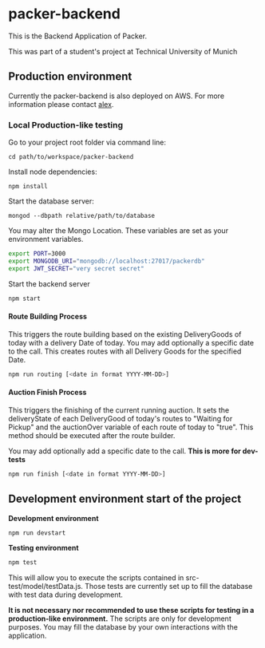 # packer-backend
This is the Backend Application of Packer.

This was part of a student's project at Technical University of Munich

## Production environment
Currently the packer-backend is also deployed on AWS. 
For more information please contact [alex](mailto:alexandros.tsakpinis@googlemail.com).

### Local Production-like testing

Go to your project root folder via command line:
```
cd path/to/workspace/packer-backend
```

Install node dependencies:

```
npm install
```

Start the database server:
```
mongod --dbpath relative/path/to/database
```

You may alter the Mongo Location. These variables are set as your environment variables.
```bash
export PORT=3000
export MONGODB_URI="mongodb://localhost:27017/packerdb"
export JWT_SECRET="very secret secret"
```

Start the backend server
```bash
npm start
```

#### Route Building Process

This triggers the route building based on the existing DeliveryGoods of today with a delivery Date of today.
You may add optionally a specific date to the call. This creates routes with all Delivery Goods for the specified Date.

```bash
npm run routing [<date in format YYYY-MM-DD>]
```

#### Auction Finish Process

This triggers the finishing of the current running auction. 
It sets the deliveryState of each DeliveryGood of 
today's routes to "Waiting for Pickup" and the auctionOver variable of each route of today to "true".
This method should be executed after the route builder.

You may add optionally add a specific date to the call. **This is more for dev-tests** 
```bash
npm run finish [<date in format YYYY-MM-DD>]
```

## Development environment start of the project

**Development environment**
```bash
npm run devstart
```

**Testing environment**
```bash
npm test
```
This will allow you to execute the scripts contained in src-test/model/testData.js. 
Those tests are currently set up to fill the database with test data during development.

**It is not necessary nor recommended to use these scripts for testing in a production-like environment.**
The scripts are only for development purposes. You may fill the database by your own interactions with the application.
